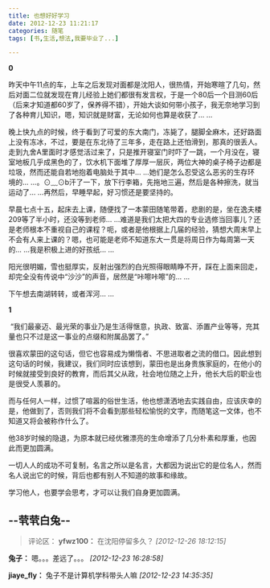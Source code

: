 ```yaml
---
title: 也想好好学习
date: 2012-12-23 11:21:17
categories: 随笔
tags: [书,生活,想法,我要毕业了...]

---
```

**0**

昨天中午11点的车，上车之后发现对面都是沈阳人，很热情，开始寒暄了几句，然后对面二位就发现在育儿经验上她们都很有发言权，于是一个80后一个目测60后（后来才知道都60岁了，保养得不错），开始大谈如何带小孩子，我无奈地学习到了各种育儿知识，嗯，知识就是财富，无论如何也算是收获了… …

晚上快九点的时候，终于看到了可爱的东大南门，冻毙了，腿脚全麻木，还好路面上没有冻冰，不过，要是在东北待了三年多，走在路上还怕滑到，那真的很丢人。走到九舍A里面时才感觉活过来了，只是推开寝室门时吓了一跳，一个月没在，寝室地板几乎成黑色的了，饮水机下面堆了厚厚一层灰，两位大神的桌子椅子边都是垃圾，然而还能自若地抱着电脑处于其中… …她们是怎么忍受这么恶劣的生存环境的… …。⊙﹏⊙b汗了一下，放下行李箱，先拖地三遍，然后是各种擦洗，就当运动了… …再然后，早睡早起，好习惯还是要坚持的。

早晨七点十五，起床去上课，随便找了一本蒙田随笔带着，悲剧的是，坐在逸夫楼209等了半小时，还没等到老师… …难道是我们太把大四的专业选修当回事儿？还是老师根本不重视自己的课程？呃，或者是他根据上几届的经验，猜想大周末早上不会有人来上课的？嗯，也可能是老师不知道东大一贯是将周日作为每周第一天的... ...我是积极上进的好孩纸… …

阳光很明媚，雪也挺厚实，反射出强烈的白光照得眼睛睁不开，踩在上面来回走，却完全没有传说中“沙沙”的声音，居然是“咔嚓咔嚓”的… …

下午想去南湖转转，或者浑河… …

**1**

 “我们最豪迈、最光荣的事业乃是生活得惬意，执政、致富、添置产业等等，充其量也只不过是这一事业的点缀和附属品罢了。”

很喜欢蒙田的这句话，但它也容易成为懒惰者、不思进取者之流的借口。因此想到这句话的时候，我建议，我们同时应该想到，蒙田也是出身贵族家庭的，在他小的时候就接受到良好的教育，而后其父从政，社会地位随之上升，他长大后的职业也是很受人羡慕的。

而与任何人一样，过惯了喧嚣的俗世生活，他也想潇洒地去实践自由，应该庆幸的是，他做到了，否则我们将不会看到那些轻松愉悦的文字，而随笔这一文体，也不知道又将会被称作什么了。

他38岁时候的隐退，为原本就已经优雅漂亮的生命增添了几分朴素和厚重，也因此而更加圆满。

一切人人的成功不可复制，名言之所以是名言，大都因为说出它的是位名人，然而名人说出它的时候，背后也都有别人不知道的故事和缘故。

学习他人，也要学会思考，才可以让我们自身更加圆满。

--茕茕白兔--
---
>评论区：
>**yfwz100：** 在沈阳停留多久？  *[2012-12-26 18:12:15]*
>
**兔子：** 嗯。。。差远了。。。  *[2012-12-23 16:28:58]*
>
**jiaye_fly：** 兔子不是计算机学科带头人嘛  *[2012-12-23 14:35:35]*
>

